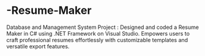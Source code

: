# -Resume-Maker
Database and Management System Project : Designed and coded a Resume Maker in C# using .NET Framework on Visual Studio. Empowers users to craft professional resumes effortlessly with customizable templates and versatile export features.
